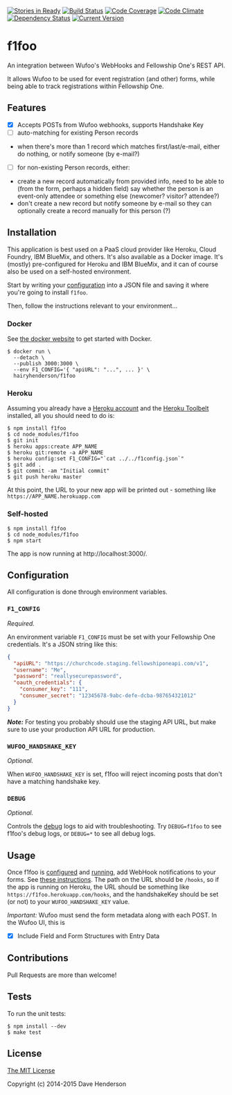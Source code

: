 [![Stories in Ready](https://badge.waffle.io/hairyhenderson/f1foo.png?label=ready&title=Ready)](https://waffle.io/hairyhenderson/f1foo)
[![Build Status][travis-image]][travis-url]
[![Code Coverage][coverage-image]][coverage-url]
[![Code Climate][climate-image]][climate-url]
[![Dependency Status][gemnasium-image]][gemnasium-url]
[![Current Version][npm-image]][npm-url]

# f1foo

An integration between Wufoo's WebHooks and Fellowship One's REST API.

It allows Wufoo to be used for event registration (and other) forms, while being
able to track registrations within Fellowship One.

## Features

- [x] Accepts POSTs from Wufoo webhooks, supports Handshake Key
- [ ] auto-matching for existing Person records
 - when there's more than 1 record which matches first/last/e-mail, either do nothing,
   or notify someone (by e-mail?)
- [ ] for non-existing Person records, either:
 - create a new record automatically from provided info, need to be able to (from the form, perhaps a hidden field) say whether the person is an event-only attendee or something else (newcomer? visitor? attendee?)
 - don't create a new record but notify someone by e-mail so they can optionally create a record manually for this person (?)

## Installation

This application is best used on a PaaS cloud provider like Heroku, Cloud Foundry,
IBM BlueMix, and others. It's also available as a Docker image. It's (mostly)
pre-configured for Heroku and IBM BlueMix, and it can of course also be used on
a self-hosted environment.

Start by writing your [configuration](#Configuration) into a JSON file and
saving it where you're going to install `f1foo`.

Then, follow the instructions relevant to your environment...

### Docker

See [the docker website](https://docker.com) to get started with Docker.

```
$ docker run \
  --detach \
  --publish 3000:3000 \
  --env F1_CONFIG='{ "apiURL": "...", ... }' \
  hairyhenderson/f1foo
```

### Heroku

Assuming you already have a [Heroku account](https://signup.heroku.com/dc) and
the [Heroku Toolbelt](https://toolbelt.heroku.com/) installed, all you should
need to do is:

```
$ npm install f1foo
$ cd node_modules/f1foo
$ git init
$ heroku apps:create APP_NAME
$ heroku git:remote -a APP_NAME
$ heroku config:set F1_CONFIG="`cat ../../f1config.json`"
$ git add .
$ git commit -am "Initial commit"
$ git push heroku master
```

At this point, the URL to your new app will be printed out - something like
`https://APP_NAME.herokuapp.com`

### Self-hosted

```
$ npm install f1foo
$ cd node_modules/f1foo
$ npm start
```

The app is now running at http://localhost:3000/.

## Configuration

All configuration is done through environment variables.

### `F1_CONFIG`

_Required._

An environment variable `F1_CONFIG` must be set with your Fellowship One
credentials. It's a JSON string like this:

```json
{
  "apiURL": "https://churchcode.staging.fellowshiponeapi.com/v1",
  "username": "Me",
  "password": "reallysecurepassword",
  "oauth_credentials": {
    "consumer_key": "111",
    "consumer_secret": "12345678-9abc-defe-dcba-987654321012"
  }
}
```

___Note:___ For testing you probably should use the staging API URL, but make sure
to use your production API URL for production.

### `WUFOO_HANDSHAKE_KEY`

_Optional._

When `WUFOO_HANDSHAKE_KEY` is set, f1foo will reject incoming posts that don't
have a matching handshake key.

### `DEBUG`

_Optional._

Controls the [debug](https://npmjs.org/package/debug) logs to aid with troubleshooting.
Try `DEBUG=f1foo` to see f1foo's debug logs, or `DEBUG=*` to see all debug logs.

## Usage

Once f1foo is [configured](#Configuration) and [running](#Installation), add
WebHook notifications to your forms.
See [these instructions](http://help.wufoo.com/articles/en_US/SurveyMonkeyArticleType/Webhooks).
The path on the URL should be `/hooks`, so if the app is running on Heroku,
the URL should be something like `https://f1foo.herokuapp.com/hooks`, and the
handshakeKey should be set (or not) to your `WUFOO_HANDSHAKE_KEY` value.

_Important:_ Wufoo must send the form metadata along with each POST. In the Wufoo
UI, this is
- [x] Include Field and Form Structures with Entry Data

## Contributions

Pull Requests are more than welcome!

## Tests

To run the unit tests:

```
$ npm install --dev
$ make test
```

## License

[The MIT License](http://opensource.org/licenses/MIT)

Copyright (c) 2014-2015 Dave Henderson

[travis-image]: https://img.shields.io/travis/hairyhenderson/f1foo.svg?style=flat
[travis-url]: https://travis-ci.org/hairyhenderson/f1foo

[coverage-image]: https://img.shields.io/codeclimate/coverage/github/hairyhenderson/f1foo.svg?style=flat
[coverage-url]: https://codeclimate.com/github/hairyhenderson/f1foo

[climate-image]: https://img.shields.io/codeclimate/github/hairyhenderson/f1foo.svg?style=flat
[climate-url]: https://codeclimate.com/github/hairyhenderson/f1foo

[gemnasium-image]: https://img.shields.io/gemnasium/hairyhenderson/f1foo.svg?style=flat
[gemnasium-url]: https://gemnasium.com/hairyhenderson/f1foo

[npm-image]: https://img.shields.io/npm/v/f1foo.svg?style=flat
[npm-url]: https://npmjs.org/package/f1foo
